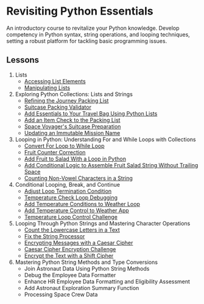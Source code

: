 # Revisiting Python Essentials

An introductory course to revitalize your Python knowledge. Develop competency in Python syntax, string operations, and looping techniques, setting a robust platform for tackling basic programming issues.

## Lessons

1. Lists
    - [Accessing List Elements](01-access_list_elements.py)
    - [Manipulating Lists](02-manipulate_lists.py)
2. Exploring Python Collections: Lists and Strings
   - [Refining the Journey Packing List](03-journey-packing-list.py)
   - [Suitcase Packing Validator](04-packing_validator.py)
   - [Add Essentials to Your Travel Bag Using Python Lists](05-add_list_items.py)
   - [Add an Item Check to the Packing List](06-check-packing-list.py)
   - [Space Voyager's Suitcase Preparation](07-suitcase_preparation.py)
   - [Updating an Immutable Mission Name](08-update_mission.py)
3. Looping in Python: Understanding For and While Loops with Collections
   - [Convert For Loop to While Loop](09-while_loop.py)
   - [Fruit Counter Correction](10-fruit_counter.py)
   - [Add Fruit to Salad With a Loop in Python](11-add_fruit_to_salad.py)
   - [Add Conditional Logic to Assemble Fruit Salad String Without Trailing Space](12-string_of_fruit_names.py)
   - [Counting Non-Vowel Characters in a String](13-count_non_vowels.py)
4. Conditional Looping, Break, and Continue
   - [Adjust Loop Termination Condition](14-loop_termination_condition.py)
   - [Temperature Check Loop Debugging](15-break_statement.py)
   - [Add Temperature Conditions to Weather Loop](16-temperature_conditions.py)
   - [Add Temperature Control to Weather App](17-temperature_control.py)
   - [Temperature Loop Control Challenge](18-loop_control_challenge.py)
5. Looping Through Python Strings and Mastering Character Operations
   - [Count the Lowercase Letters in a Text](19-count_lowercase.py)
   - [Fix the String Processor](20-string_to_uppercase.py)
   - [Encrypting Messages with a Caesar Cipher](21-caesar_cypher.py)
   - [Caesar Cipher Encryption Challenge](22-caesar_cypher_encryption_challenge.py)
   - [Encrypt the Text with a Shift Cipher](23-shift_cypher_encryption.py)
6. Mastering Python String Methods and Type Conversions
   - Join Astronaut Data Using Python String Methods
   - Debug the Employee Data Formatter
   - Enhance HR Employee Data Formatting and Eligibility Assessment
   - Add Astronaut Exploration Summary Function
   - Processing Space Crew Data